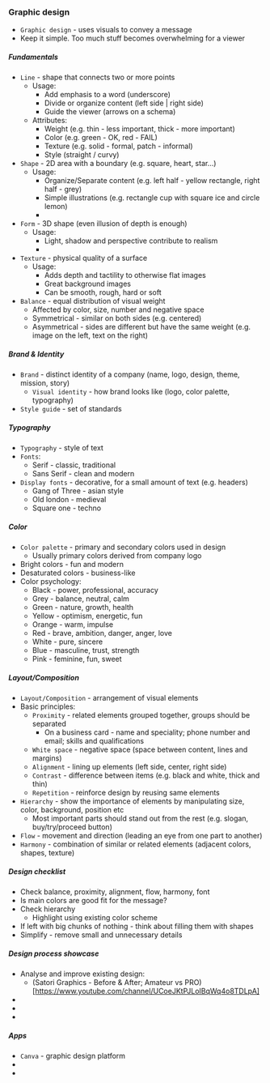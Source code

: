 ### Graphic design
* `Graphic design` - uses visuals to convey a message
* Keep it simple. Too much stuff becomes overwhelming for a viewer

##### Fundamentals
* `Line` - shape that connects two or more points
    * Usage:
        * Add emphasis to a word (underscore)
        * Divide or organize content (left side | right side)
        * Guide the viewer (arrows on a schema)
    * Attributes:
        * Weight (e.g. thin - less important, thick - more important)
        * Color (e.g. green - OK, red - FAIL)
        * Texture (e.g. solid - formal, patch - informal)
        * Style (straight / curvy)
* `Shape` - 2D area with a boundary (e.g. square, heart, star...)
    * Usage:
        * Organize/Separate content (e.g. left half - yellow rectangle, right half - grey)
        * Simple illustrations (e.g. rectangle cup with square ice and circle lemon)
        * 
* `Form` - 3D shape (even illusion of depth is enough)
    * Usage:
        * Light, shadow and perspective contribute to realism
        * 
* `Texture` - physical quality of a surface
    * Usage:
        * Adds depth and tactility to otherwise flat images
        * Great background images
        * Can be smooth, rough, hard or soft
* `Balance` - equal distribution of visual weight
    * Affected by color, size, number and negative space
    * Symmetrical - similar on both sides (e.g. centered)
    * Asymmetrical - sides are different but have the same weight (e.g. image on the left, text on the right)
    
##### Brand & Identity
* `Brand` - distinct identity of a company (name, logo, design, theme, mission, story)
    * `Visual identity` - how brand looks like (logo, color palette, typography)
* `Style guide` - set of standards
    
##### Typography
* `Typography` - style of text
* `Fonts`:
    * Serif - classic, traditional
    * Sans Serif - clean and modern
* `Display fonts` - decorative, for a small amount of text (e.g. headers)
    * Gang of Three - asian style
    * Old london - medieval
    * Square one - techno

##### Color
* `Color palette` - primary and secondary colors used in design
    * Usually primary colors derived from company logo
* Bright colors - fun and modern
* Desaturated colors - business-like
* Color psychology:
    * Black - power, professional, accuracy
    * Grey - balance, neutral, calm
    * Green - nature, growth, health
    * Yellow - optimism, energetic, fun
    * Orange - warm, impulse
    * Red - brave, ambition, danger, anger, love
    * White - pure, sincere
    * Blue - masculine, trust, strength
    * Pink - feminine, fun, sweet

##### Layout/Composition
* `Layout/Composition` - arrangement of visual elements
* Basic principles:
    * `Proximity` - related elements grouped together, groups should be separated
        * On a business card - name and speciality; phone number and email; skills and qualifications
    * `White space` - negative space (space between content, lines and margins)
    * `Alignment` - lining up elements (left side, center, right side)
    * `Contrast` - difference between items (e.g. black and white, thick and thin)
    * `Repetition` - reinforce design by reusing same elements
* `Hierarchy` - show the importance of elements by manipulating size, color, background, position etc
    * Most important parts should stand out from the rest (e.g. slogan, buy/try/proceed button)
* `Flow` - movement and direction (leading an eye from one part to another)
* `Harmony` - combination of similar or related elements (adjacent colors, shapes, texture)

##### Design checklist
* Check balance, proximity, alignment, flow, harmony, font
* Is main colors are good fit for the message?
* Check hierarchy
    * Highlight using existing color scheme
* If left with big chunks of nothing - think about filling them with shapes
* Simplify - remove small and unnecessary details


##### Design process showcase
* Analyse and improve existing design:
    * (Satori Graphics - Before & After; Amateur vs PRO)[https://www.youtube.com/channel/UCoeJKtPJLoIBqWq4o8TDLpA]
* 
*
* 

##### Apps
* `Canva` - graphic design platform
* 
* 

